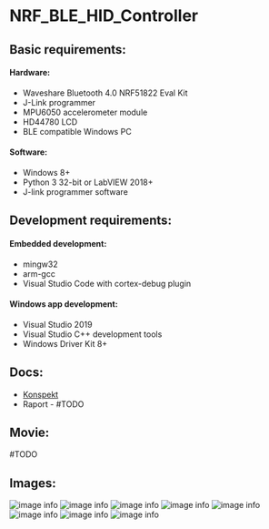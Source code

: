 # NRF_BLE_HID_Controller

## Basic requirements:

#### Hardware:

  - Waveshare Bluetooth 4.0 NRF51822 Eval Kit
  - J-Link programmer
  - MPU6050 accelerometer module
  - HD44780 LCD
  - BLE compatible Windows PC
 
#### Software:
  - Windows 8+
  - Python 3 32-bit or LabVIEW 2018+
  - J-link programmer software
  
## Development requirements:

#### Embedded development:

  - mingw32
  - arm-gcc
  - Visual Studio Code with cortex-debug plugin
  
#### Windows app development:

  - Visual Studio 2019
  - Visual Studio C++ development tools
  - Windows Driver Kit 8+
  
## Docs:
* [Konspekt](docs/Konspekt.pdf)   
* Raport - #TODO

## Movie:

#TODO

## Images:

![image info](./images/image_1.png)
![image info](./images/image_2.png)
![image info](./images/image_3.png)
![image info](./images/image_4.png)
![image info](./images/image_5.png)
![image info](./images/image_6.png)
![image info](./images/image_7.png)
![image info](./images/image_8.png)
